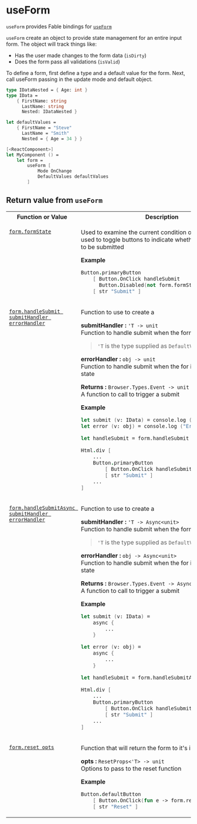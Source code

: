# useForm

```useForm``` provides Fable bindings for [```useForm```](https://react-hook-form.com/api/useform)

```useForm``` create an object to provide state management for an entire input form. The object will track things like:
- Has the user made changes to the form data (```isDirty```)
- Does the form pass all validations (```isValid```)

To define a form, first define a type and a default value for the form. Next, call useForm passing in the update mode and default object.

```fsharp
type IDataNested = { Age: int }
type IData =
    { FirstName: string
      LastName: string
      Nested: IDataNested }

let defaultValues =
    { FirstName = "Steve"
      LastName = "Smith"
      Nested = { Age = 34 } }

[<ReactComponent>]
let MyComponent () =
    let form =
        useForm [
            Mode OnChange
            DefaultValues defaultValues
        ]

```

## Return value from ```useForm```

<table>
<tr>
    <th>Function or Value</th>
    <th>Description</th>
</tr>
<tr>
<td valign="top">

[```form.formState```](https://react-hook-form.com/api/useform/formstate)

</td>
<td>

Used to examine the current condition of the form. Can be used to toggle buttons to indicate whether a form is ready to be submitted

**Example**

```fsharp
Button.primaryButton
    [ Button.OnClick handleSubmit
      Button.Disabled(not form.formState.isDirty) ]
    [ str "Submit" ]
```

</td>
</tr>
<tr>
<td valign="top">

[```form.handleSubmit submitHandler errorHandler```](https://react-hook-form.com/api/useform/reset)

</td>
<td>

Function to use to create a 

**submitHandler :** ```'T -> unit```
<br>Function to handle submit when the form is in a valid state

> ```'T``` is the type supplied as ```DefaultValues```

**errorHandler :** ```obj -> unit```
<br>Function to handle submit when the for is in an invalid state

**Returns :** ```Browser.Types.Event -> unit```
<br>A function to call to trigger a submit

**Example**

```fsharp
let submit (v: IData) = console.log ("Submit", v)
let error (v: obj) = console.log ("Error", v)

let handleSubmit = form.handleSubmit submit error

Html.div [
    ...
    Button.primaryButton
        [ Button.OnClick handleSubmit ]
        [ str "Submit" ]
    ...
]
```

</td>
</tr>
<tr>
<td valign="top">

[```form.handleSubmitAsync submitHandler errorHandler```](https://react-hook-form.com/api/useform/reset)

</td>
<td>

Function to use to create a 

**submitHandler :** ```'T -> Async<unit>```
<br>Function to handle submit when the form is in a valid state

> ```'T``` is the type supplied as ```DefaultValues```

**errorHandler :** ```obj -> Async<unit>```
<br>Function to handle submit when the for is in an invalid state

**Returns :** ```Browser.Types.Event -> Async<unit>```
<br>A function to call to trigger a submit

**Example**

```fsharp
let submit (v: IData) = 
    async {
        ...
    }

let error (v: obj) = 
    async {
        ...
    }

let handleSubmit = form.handleSubmitAsync submit error

Html.div [
    ...
    Button.primaryButton
        [ Button.OnClick handleSubmit ]
        [ str "Submit" ]
    ...
]
```

</td>
</tr>
<tr>
<td valign="top">

[```form.reset opts```](https://react-hook-form.com/api/useform/reset)

</td>
<td>

Function that will return the form to it's initial state

**opts :** ```ResetProps<'T> -> unit```
<br>Options to pass to the reset function

**Example**

```fsharp
Button.defaultButton
    [ Button.OnClick(fun e -> form.reset []) ]
    [ str "Reset" ]
```

</td>
</tr>
</table>
